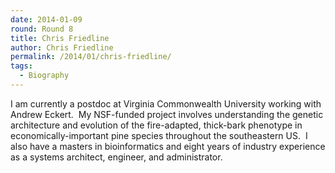 ```yaml
---
date: 2014-01-09
round: Round 8
title: Chris Friedline
author: Chris Friedline
permalink: /2014/01/chris-friedline/
tags:
  - Biography
---
```

I am currently a postdoc at Virginia Commonwealth University working with Andrew Eckert.  My NSF-funded project involves understanding the genetic architecture and evolution of the fire-adapted, thick-bark phenotype in economically-important pine species throughout the southeastern US.  I also have a masters in bioinformatics and eight years of industry experience as a systems architect, engineer, and administrator.
